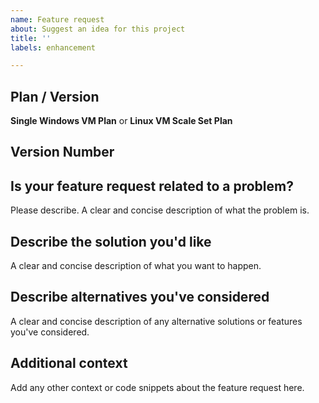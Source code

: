```yaml
---
name: Feature request
about: Suggest an idea for this project
title: ''
labels: enhancement

---
```

## Plan / Version
**Single Windows VM Plan** or **Linux VM Scale Set Plan**

## Version Number  

## Is your feature request related to a problem? 
Please describe. A clear and concise description of what the problem is.

## Describe the solution you'd like
A clear and concise description of what you want to happen.

## Describe alternatives you've considered
A clear and concise description of any alternative solutions or features you've considered.

## Additional context
Add any other context or code snippets about the feature request here.
